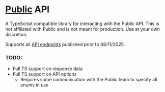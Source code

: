 # [Public](https://public.com) API

A TypeScript compatible library for interacting with the Public API. This is
not affiliated with Public and is not meant for production. Use at your own
discretion.

Supports all [API endpoints](https://public.com/api/docs) published prior to
08/11/2025.

### TODO:

- Full TS support on response data
- Full TS support on API options
  - Requires some communication with the Public team to specify all enums in
    use
